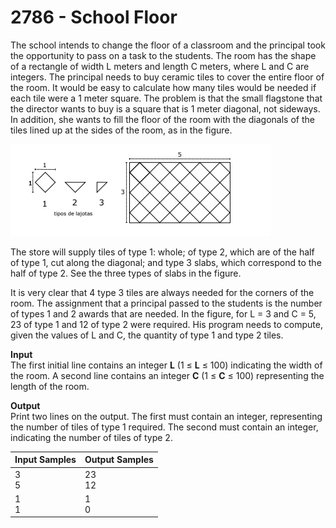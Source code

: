 # 2786 - School Floor

The school intends to change the floor of a classroom and the principal took the opportunity to pass on a task to the students. The room has the shape of a rectangle of width L meters and length C meters, where L and C are integers. The principal needs to buy ceramic tiles to cover the entire floor of the room. It would be easy to calculate how many tiles would be needed if each tile were a 1 meter square. The problem is that the small flagstone that the director wants to buy is a square that is 1 meter diagonal, not sideways. In addition, she wants to fill the floor of the room with the diagonals of the tiles lined up at the sides of the room, as in the figure.

![2786_SchoolFloor.webp](https://github.com/ricrochads/beecrowd-solutions/blob/main/01.Beginner/2786%20-%20School%20Floor/2786_SchoolFloor.webp)

The store will supply tiles of type 1: whole; of type 2, which are of the half of type 1, cut along the diagonal; and type 3 slabs, which correspond to the half of type 2. See the three types of slabs in the figure.

It is very clear that 4 type 3 tiles are always needed for the corners of the room. The assignment that a principal passed to the students is the number of types 1 and 2 awards that are needed. In the figure, for L = 3 and C = 5, 23 of type 1 and 12 of type 2 were required. His program needs to compute, given the values ​​of L and C, the quantity of type 1 and type 2 tiles.

**Input**<br>
The first initial line contains an integer **L** (1 ≤ **L** ≤ 100) indicating the width of the room. A second line contains an integer **C** (1 ≤ **C** ≤ 100) representing the length of the room.

**Output**<br>
Print two lines on the output. The first must contain an integer, representing the number of tiles of type 1 required. The second must contain an integer, indicating the number of tiles of type 2.

| Input Samples | Output Samples |
|:--------------|:---------------|
| 3 <br> 5      | 23 <br> 12     |
| 1 <br> 1      | 1  <br> 0      |